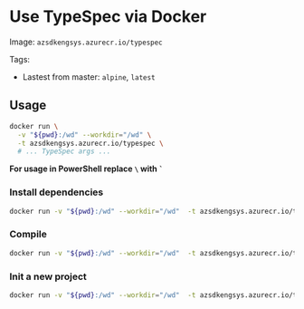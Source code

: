 # Use TypeSpec via Docker

Image: `azsdkengsys.azurecr.io/typespec`

Tags:

- Lastest from master: `alpine`, `latest`

## Usage

```bash
docker run \
  -v "${pwd}:/wd" --workdir="/wd" \
  -t azsdkengsys.azurecr.io/typespec \
  # ... TypeSpec args ...
```

**For usage in PowerShell replace `\` with `` ` ``**

### Install dependencies

```bash
docker run -v "${pwd}:/wd" --workdir="/wd"  -t azsdkengsys.azurecr.io/typespec install
```

### Compile

```bash
docker run -v "${pwd}:/wd" --workdir="/wd"  -t azsdkengsys.azurecr.io/typespec compile .
```

### Init a new project

```bash
docker run -v "${pwd}:/wd" --workdir="/wd"  -t azsdkengsys.azurecr.io/typespec init
```
